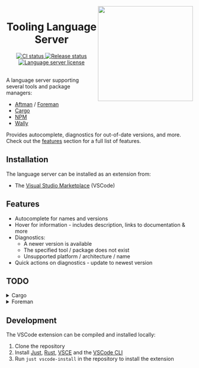 <!-- markdownlint-disable MD033 -->
<!-- markdownlint-disable MD041 -->

<img align="right" width="256" src="assets/icon-256.png" />

<h1 align="center">Tooling Language Server</h1>

<div align="center">
  <a href="https://github.com/filiptibell/tooling-language-server/actions">
    <img src="https://shields.io/endpoint?url=https://badges.readysetplay.io/workflow/filiptibell/tooling-language-server/ci.yaml" alt="CI status" />
  </a>
  <a href="https://github.com/filiptibell/tooling-language-server/actions">
    <img src="https://shields.io/endpoint?url=https://badges.readysetplay.io/workflow/filiptibell/tooling-language-server/release.yaml" alt="Release status" />
  </a>
  <a href="https://github.com/filiptibell/tooling-language-server/blob/main/LICENSE.txt">
    <img src="https://img.shields.io/github/license/filiptibell/tooling-language-server.svg?label=License&color=informational" alt="Language server license" />
  </a>
</div>

<br/>

A language server supporting several tools and package managers:

- [Aftman](https://github.com/LPGhatguy/aftman) / [Foreman](https://github.com/roblox/foreman)
- [Cargo](https://crates.io)
- [NPM](https://www.npmjs.com)
- [Wally](https://github.com/UpliftGames/wally)

Provides autocomplete, diagnostics for out-of-date versions, and more. <br/>
Check out the [features](#features) section for a full list of features.

## Installation

The language server can be installed as an extension from:

- The [Visual Studio Marketplace](https://marketplace.visualstudio.com/items?itemName=filiptibell.tooling-language-server) (VSCode)

## Features

- Autocomplete for names and versions
- Hover for information - includes description, links to documentation & more
- Diagnostics:
  - A newer version is available
  - The specified tool / package does not exist
  - Unsupported platform / architecture / name
- Quick actions on diagnostics - update to newest version

## TODO

<details>
<summary>Cargo</summary>

Not yet implemented:

- Autocomplete for dependencies - features

</details>

<details>
<summary>Foreman</summary>

Not yet implemented:

- Everything supported by Aftman

</details>

## Development

The VSCode extension can be compiled and installed locally:

1. Clone the repository
2. Install [Just], [Rust], [VSCE] and the [VSCode CLI]
3. Run `just vscode-install` in the repository to install the extension

[Just]: https://github.com/casey/just
[Rust]: https://www.rust-lang.org/tools/install
[VSCE]: https://github.com/microsoft/vscode-vsce
[VSCode CLI]: https://code.visualstudio.com/docs/editor/command-line
